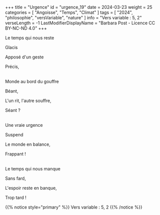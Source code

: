 +++
title = "Urgence"
id = "urgence_19"
date = 2024-03-23
weight = 25
categories = [ "Angoisse", "Temps", "Climat" ]
tags = [ "2024", "philosophie", "versVariable", "nature" ]
info = "Vers variable : 5, 2"
verseLength = -1
LastModifierDisplayName = "Barbara Post - Licence CC BY-NC-ND 4.0"
+++

Le temps qui nous reste

Glacis

Apposé d'un geste

Précis,

 \
Monde au bord du gouffre

Béant,

L'un rit, l'autre souffre,

Séant ?

 \
Une vraie urgence

Suspend

Le monde en balance,

Frappant !

 \
Le temps qui nous manque

Sans fard,

L'espoir reste en banque,

Trop tard !

{{% notice style="primary" %}}
Vers variable : 5, 2
{{% /notice %}}
